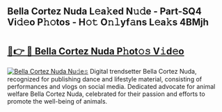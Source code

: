 ## Bella Cortez Nuda L𝚎a𝚔ed N𝚞𝚍e - Part-SQ4 Vi𝚍𝚎o P𝚑𝚘tos - H𝚘𝚝 O𝚗𝚕yf𝚊ns L𝚎a𝚔s 4BMjh

# <h2><a href="http://kf9c39.oniu.top/?m=Bella+Cortez+Nuda">🔗👉 🔴 Bella Cortez Nuda P𝚑ot𝚘𝚜 V𝚒d𝚎o</a></h2>

[![Bella Cortez Nuda Nu𝚍e𝚜](https://i.imgur.com/0qMVB7G.gif)](http://kf9c39.oniu.top/?m=Bella+Cortez+Nuda)
Digital trendsetter Bella Cortez Nuda, recognized for publishing dance and lifestyle material, consisting of performances and vlogs on social media. Dedicated advocate for animal welfare Bella Cortez Nuda, celebrated for their passion and efforts to promote the well-being of animals.  
